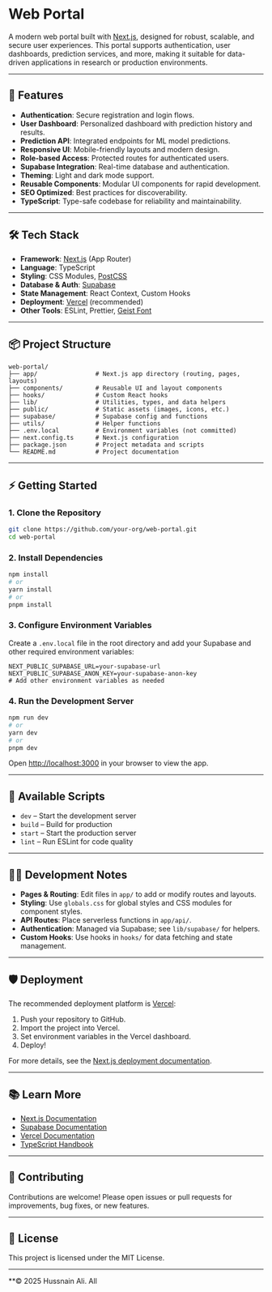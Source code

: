 # Web Portal

A modern web portal built with [Next.js](https://nextjs.org), designed for robust, scalable, and secure user experiences. This portal supports authentication, user dashboards, prediction services, and more, making it suitable for data-driven applications in research or production environments.

---

## 🚀 Features

- **Authentication**: Secure registration and login flows.
- **User Dashboard**: Personalized dashboard with prediction history and results.
- **Prediction API**: Integrated endpoints for ML model predictions.
- **Responsive UI**: Mobile-friendly layouts and modern design.
- **Role-based Access**: Protected routes for authenticated users.
- **Supabase Integration**: Real-time database and authentication.
- **Theming**: Light and dark mode support.
- **Reusable Components**: Modular UI components for rapid development.
- **SEO Optimized**: Best practices for discoverability.
- **TypeScript**: Type-safe codebase for reliability and maintainability.

---

## 🛠️ Tech Stack

- **Framework**: [Next.js](https://nextjs.org) (App Router)
- **Language**: TypeScript
- **Styling**: CSS Modules, [PostCSS](https://postcss.org/)
- **Database & Auth**: [Supabase](https://supabase.com/)
- **State Management**: React Context, Custom Hooks
- **Deployment**: [Vercel](https://vercel.com/) (recommended)
- **Other Tools**: ESLint, Prettier, [Geist Font](https://vercel.com/font)

---

## 📦 Project Structure

```
web-portal/
├── app/                # Next.js app directory (routing, pages, layouts)
├── components/         # Reusable UI and layout components
├── hooks/              # Custom React hooks
├── lib/                # Utilities, types, and data helpers
├── public/             # Static assets (images, icons, etc.)
├── supabase/           # Supabase config and functions
├── utils/              # Helper functions
├── .env.local          # Environment variables (not committed)
├── next.config.ts      # Next.js configuration
├── package.json        # Project metadata and scripts
└── README.md           # Project documentation
```

---

## ⚡ Getting Started

### 1. **Clone the Repository**

```bash
git clone https://github.com/your-org/web-portal.git
cd web-portal
```

### 2. **Install Dependencies**

```bash
npm install
# or
yarn install
# or
pnpm install
```

### 3. **Configure Environment Variables**

Create a `.env.local` file in the root directory and add your Supabase and other required environment variables:

```env
NEXT_PUBLIC_SUPABASE_URL=your-supabase-url
NEXT_PUBLIC_SUPABASE_ANON_KEY=your-supabase-anon-key
# Add other environment variables as needed
```

### 4. **Run the Development Server**

```bash
npm run dev
# or
yarn dev
# or
pnpm dev
```

Open [http://localhost:3000](http://localhost:3000) in your browser to view the app.

---

## 🧩 Available Scripts

- `dev` – Start the development server
- `build` – Build for production
- `start` – Start the production server
- `lint` – Run ESLint for code quality

---

## 🧑‍💻 Development Notes

- **Pages & Routing**: Edit files in `app/` to add or modify routes and layouts.
- **Styling**: Use `globals.css` for global styles and CSS modules for component styles.
- **API Routes**: Place serverless functions in `app/api/`.
- **Authentication**: Managed via Supabase; see `lib/supabase/` for helpers.
- **Custom Hooks**: Use hooks in `hooks/` for data fetching and state management.

---

## 🛡️ Deployment

The recommended deployment platform is [Vercel](https://vercel.com/):

1. Push your repository to GitHub.
2. Import the project into Vercel.
3. Set environment variables in the Vercel dashboard.
4. Deploy!

For more details, see the [Next.js deployment documentation](https://nextjs.org/docs/app/building-your-application/deploying).

---

## 📚 Learn More

- [Next.js Documentation](https://nextjs.org/docs)
- [Supabase Documentation](https://supabase.com/docs)
- [Vercel Documentation](https://vercel.com/docs)
- [TypeScript Handbook](https://www.typescriptlang.org/docs/)

---

## 🤝 Contributing

Contributions are welcome! Please open issues or pull requests for improvements, bug fixes, or new features.

---

## 📝 License

This project is licensed under the MIT License.

---

**© 2025 Hussnain Ali. All